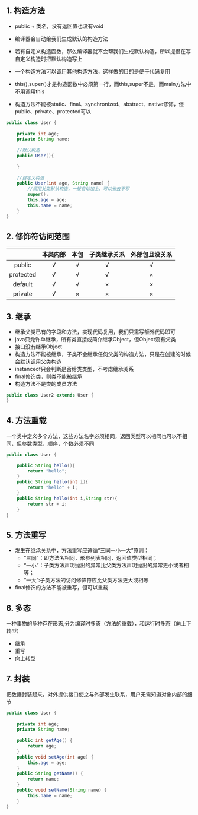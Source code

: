 ## 1. 构造方法

* public + 类名，没有返回值也没有void

* 编译器会自动给我们生成默认的构造方法
* 若有自定义构造函数，那么编译器就不会帮我们生成默认构造，所以提倡在写自定义构造时把默认构造写上
* 一个构造方法可以调用其他构造方法，这样做的目的是便于代码复用
* this(),super()才是构造函数中必须第一行，而this,super不是，而main方法中不用调用this
* 构造方法不能被static、final、synchronized、abstract、native修饰，但public、private、protected可以

```java
public class User {
	
	private int age;
	private String name;
	
	//默认构造
	public User(){
		
	}
	
	//自定义构造
	public User(int age, String name) {
		//调用父类默认构造，一般自动加上，可以省去不写
		super();
		this.age = age;
		this.name = name;
	}
}
```





## 2. 修饰符访问范围

|           | 本类内部 | 本包 | 子类继承关系 | 外部包且没关系 |
| :-------: | :------: | :--: | :----------: | :------------: |
|  public   |    √     |  √   |      √       |       √        |
| protected |    √     |  √   |      √       |       ×        |
|  default  |    √     |  √   |      ×       |       ×        |
|  private  |    √     |  ×   |      ×       |       ×        |





## 3. 继承

* 继承父类已有的字段和方法，实现代码复用，我们只需写额外代码即可
* java只允许单继承，所有类直接或简介继承Object，但Object没有父类
* 接口没有继承Object
* 构造方法不能被继承，子类不会继承任何父类的构造方法，只是在创建的时候会默认调用父类构造
* instanceof只会判断是否给类类型，不考虑继承关系
* final修饰类，则类不能被继承
*  构造方法不是类的成员方法

```java
public class User2 extends User {
}
```





## 4. 方法重载

一个类中定义多个方法，这些方法名字必须相同，返回类型可以相同也可以不相同，但参数类型，顺序，个数必须不同

```java
public class User {

	public String hello(){
		return "hello";
	}
	public String hello(int i){
		return "hello" + i;
	}
	public String hello(int i,String str){
		return str + i;
	}
}
```





## 5. 方法重写

* 发生在继承关系中，方法重写应遵循“三同一小一大”原则：
  * “三同”：即方法名相同，形参列表相同，返回值类型相同；
  * “一小”：子类方法声明抛出的异常比父类方法声明抛出的异常更小或者相等；
  * “一大”:子类方法的访问修饰符应比父类方法更大或相等
* final修饰的方法不能被重写，但可以重载







## 6. 多态

一种事物的多种存在形态,分为编译时多态（方法的重载），和运行时多态（向上下转型）

* 继承
* 重写
* 向上转型





## 7. 封装

把数据封装起来，对外提供接口使之与外部发生联系，用户无需知道对象内部的细节

```java
public class User {
	
	private int age;
	private String name;
	
	public int getAge() {
		return age;
	}
	public void setAge(int age) {
		this.age = age;
	}
	public String getName() {
		return name;
	}
	public void setName(String name) {
		this.name = name;
	}
}
```





